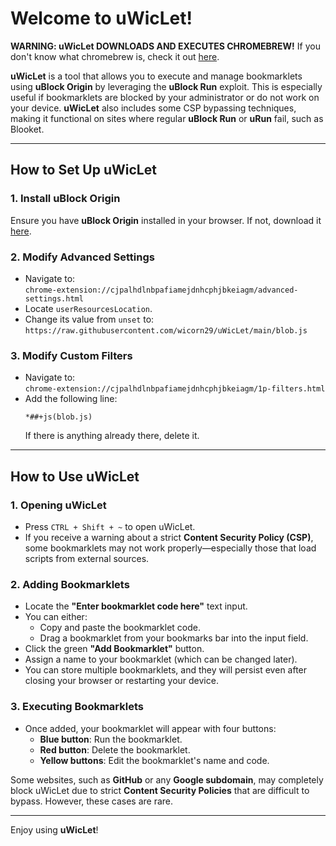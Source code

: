 # Welcome to uWicLet!

**WARNING: uWicLet DOWNLOADS AND EXECUTES CHROMEBREW!**
If you don't know what chromebrew is, check it out [here](https://wicorn29.net/chromebrew/).


**uWicLet** is a tool that allows you to execute and manage bookmarklets using **uBlock Origin** by leveraging the **uBlock Run** exploit. This is especially useful if bookmarklets are blocked by your administrator or do not work on your device. **uWicLet** also includes some CSP bypassing techniques, making it functional on sites where regular **uBlock Run** or **uRun** fail, such as Blooket.

---

## **How to Set Up uWicLet**

### 1. **Install uBlock Origin**
Ensure you have **uBlock Origin** installed in your browser. If not, download it [here](https://chromewebstore.google.com/detail/ublock-origin/cjpalhdlnbpafiamejdnhcphjbkeiagm).

### 2. **Modify Advanced Settings**
   - Navigate to:  
     `chrome-extension://cjpalhdlnbpafiamejdnhcphjbkeiagm/advanced-settings.html`  
   - Locate `userResourcesLocation`.
   - Change its value from `unset` to:  
     `https://raw.githubusercontent.com/wicorn29/uWicLet/main/blob.js`

### 3. **Modify Custom Filters**
   - Navigate to:  
     `chrome-extension://cjpalhdlnbpafiamejdnhcphjbkeiagm/1p-filters.html`  
   - Add the following line:
     ```
     *##+js(blob.js)
     ```
     If there is anything already there, delete it.

---

## **How to Use uWicLet**

### 1. **Opening uWicLet**
   - Press `CTRL + Shift + ~` to open uWicLet.
   - If you receive a warning about a strict **Content Security Policy (CSP)**, some bookmarklets may not work properly—especially those that load scripts from external sources.

### 2. **Adding Bookmarklets**
   - Locate the **"Enter bookmarklet code here"** text input.
   - You can either:
     - Copy and paste the bookmarklet code.
     - Drag a bookmarklet from your bookmarks bar into the input field.
   - Click the green **"Add Bookmarklet"** button.
   - Assign a name to your bookmarklet (which can be changed later).
   - You can store multiple bookmarklets, and they will persist even after closing your browser or restarting your device.

### 3. **Executing Bookmarklets**
   - Once added, your bookmarklet will appear with four buttons:
     - **Blue button**: Run the bookmarklet.
     - **Red button**: Delete the bookmarklet.
     - **Yellow buttons**: Edit the bookmarklet's name and code.

Some websites, such as **GitHub** or any **Google subdomain**, may completely block uWicLet due to strict **Content Security Policies** that are difficult to bypass. However, these cases are rare.

---

Enjoy using **uWicLet**!



